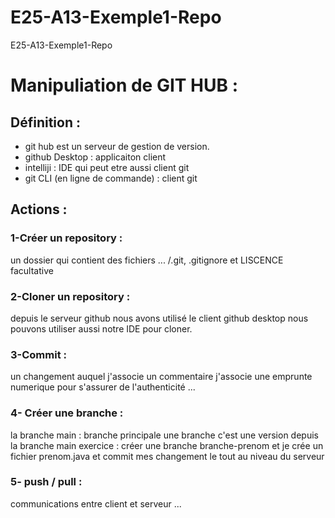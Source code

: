 # E25-A13-Exemple1-Repo

E25-A13-Exemple1-Repo

# Manipuliation de GIT HUB :

## Définition :

- git hub est un serveur de gestion de version.
- github Desktop : applicaiton client
- intelliji : IDE qui peut etre aussi client git
- git CLI (en ligne de commande) : client git

## Actions :

### 1-Créer un repository :

un dossier qui contient des fichiers ... /.git, .gitignore et LISCENCE facultative

### 2-Cloner un repository :

depuis le serveur github nous avons utilisé le client github desktop
nous pouvons utiliser aussi notre IDE pour cloner.

### 3-Commit :

un changement auquel j'associe un commentaire
j'associe une emprunte numerique pour s'assurer de l'authenticité ...

### 4- Créer une branche :

la branche main : branche principale
une branche c'est une version depuis la branche main
exercice : créer une branche branche-prenom et je crée un fichier prenom.java et commit mes changement
le tout au niveau du serveur

### 5- push / pull :

communications entre client et serveur ...
